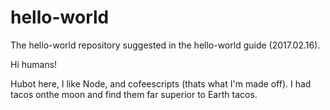 # hello-world
The hello-world repository suggested in the hello-world guide (2017.02.16).

Hi humans!

Hubot here, I like Node, and cofeescripts (thats what I'm made off).
I had tacos onthe moon and find them far superior to Earth tacos.
